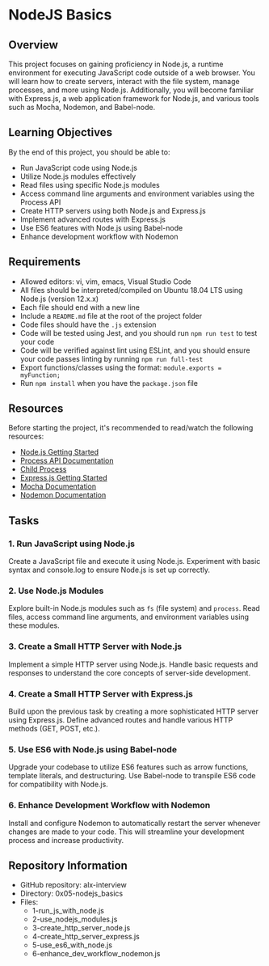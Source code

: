 # NodeJS Basics

## Overview

This project focuses on gaining proficiency in Node.js, a runtime environment for executing JavaScript code outside of a web browser. You will learn how to create servers, interact with the file system, manage processes, and more using Node.js. Additionally, you will become familiar with Express.js, a web application framework for Node.js, and various tools such as Mocha, Nodemon, and Babel-node.

## Learning Objectives

By the end of this project, you should be able to:

-   Run JavaScript code using Node.js
-   Utilize Node.js modules effectively
-   Read files using specific Node.js modules
-   Access command line arguments and environment variables using the Process API
-   Create HTTP servers using both Node.js and Express.js
-   Implement advanced routes with Express.js
-   Use ES6 features with Node.js using Babel-node
-   Enhance development workflow with Nodemon

## Requirements

-   Allowed editors: vi, vim, emacs, Visual Studio Code
-   All files should be interpreted/compiled on Ubuntu 18.04 LTS using Node.js (version 12.x.x)
-   Each file should end with a new line
-   Include a `README.md` file at the root of the project folder
-   Code files should have the `.js` extension
-   Code will be tested using Jest, and you should run `npm run test` to test your code
-   Code will be verified against lint using ESLint, and you should ensure your code passes linting by running `npm run full-test`
-   Export functions/classes using the format: `module.exports = myFunction;`
-   Run `npm install` when you have the `package.json` file

## Resources

Before starting the project, it's recommended to read/watch the following resources:

-   [Node.js Getting Started](https://nodejs.dev/learn)
-   [Process API Documentation](https://nodejs.org/docs/latest-v12.x/api/process.html)
-   [Child Process](https://nodejs.org/docs/latest-v12.x/api/child_process.html)
-   [Express.js Getting Started](https://expressjs.com/en/starter/hello-world.html)
-   [Mocha Documentation](https://mochajs.org/)
-   [Nodemon Documentation](https://nodemon.io/)

## Tasks

### 1. Run JavaScript using Node.js

Create a JavaScript file and execute it using Node.js. Experiment with basic syntax and console.log to ensure Node.js is set up correctly.

### 2. Use Node.js Modules

Explore built-in Node.js modules such as `fs` (file system) and `process`. Read files, access command line arguments, and environment variables using these modules.

### 3. Create a Small HTTP Server with Node.js

Implement a simple HTTP server using Node.js. Handle basic requests and responses to understand the core concepts of server-side development.

### 4. Create a Small HTTP Server with Express.js

Build upon the previous task by creating a more sophisticated HTTP server using Express.js. Define advanced routes and handle various HTTP methods (GET, POST, etc.).

### 5. Use ES6 with Node.js using Babel-node

Upgrade your codebase to utilize ES6 features such as arrow functions, template literals, and destructuring. Use Babel-node to transpile ES6 code for compatibility with Node.js.

### 6. Enhance Development Workflow with Nodemon

Install and configure Nodemon to automatically restart the server whenever changes are made to your code. This will streamline your development process and increase productivity.

## Repository Information

-   GitHub repository: alx-interview
-   Directory: 0x05-nodejs_basics
-   Files:
    -   1-run_js_with_node.js
    -   2-use_nodejs_modules.js
    -   3-create_http_server_node.js
    -   4-create_http_server_express.js
    -   5-use_es6_with_node.js
    -   6-enhance_dev_workflow_nodemon.js

